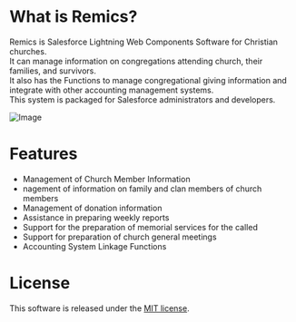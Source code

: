 # What is Remics?

Remics is Salesforce Lightning Web Components Software for Christian churches.  
It can manage information on congregations attending church, their families, and survivors.  
It also has the Functions to manage congregational giving information and integrate with other accounting management systems.  
This system is packaged for Salesforce administrators and developers.

![Image](https://user-images.githubusercontent.com/29101328/160237973-a8812fd1-25f0-42b8-9505-59d39e8eb906.png)

# Features

- Management of Church Member Information
- nagement of information on family and clan members of church members
- Management of donation information
- Assistance in preparing weekly reports
- Support for the preparation of memorial services for the called
- Support for preparation of church general meetings
- Accounting System Linkage Functions

# License

This software is released under the [MIT license](https://en.wikipedia.org/wiki/MIT_License).
